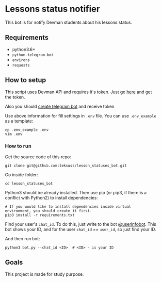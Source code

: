 # Lessons status notifier

This bot is for notify Devman students about his lessons status.

## Requirements

 - python3.6+
 - `python-telegram-bot`
 - `environs`
 - `requests`


## How to setup

This script uses Devman API and requires it's token. Just go [here](https://dvmn.org/api/docs/) and get the token.

Also you should [create telegram bot](https://core.telegram.org/bots#how-do-i-create-a-bot) and receive token

Use above information for fill settings in `.env` file. You can use `.env_example` as a template:
```
cp .env_example .env
vim .env
```

### How to run

Get the source code of this repo:
```
git clone git@github.com:leksuss/lesson_statuses_bot.git
```

Go inside folder:
```
cd lesson_statuses_bot
```

Python3 should be already installed. Then use pip (or pip3, if there is a conflict with Python2) to install dependencies:
```
# If you would like to install dependencies inside virtual environment, you should create it first.
pip3 install -r requirements.txt
```

Find your user's `chat_id`. To do this, just write to the bot [@userinfobot](https://t.me/userinfobot). This bot shows your ID, and for the user `chat_id` == `user_id`, so just find your ID. 

And then run bot:
```
python3 bot.py --chat_id <ID>  # <ID> - is your ID
```

## Goals
This project is made for study purpose.
